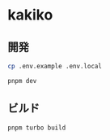 # kakiko

## 開発
```bash
cp .env.example .env.local
```

```bash
pnpm dev
```

## ビルド
```bash
pnpm turbo build
```